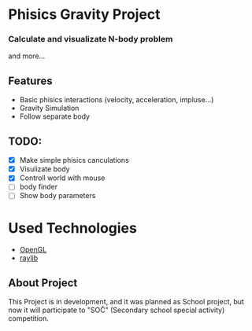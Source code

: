 # Phisics Gravity Project
### Calculate and visualizate N-body problem
and more... 
## Features
- Basic phisics interactions (velocity, acceleration, impluse...)
- Gravity Simulation
- Follow separate body
  
## TODO:
- [X] Make simple phisics canculations
- [X] Visulizate body
- [X] Controll world with mouse
- [ ] body finder
- [ ] Show body parameters

# Used Technologies
- [OpenGL](https://opengl.org/)
- [raylib](https://github.com/raysan5/raylib)
## About Project
This Project is in development, and it was planned as School project,
but now it will participate to "SOČ" (Secondary school special activity) competition.
